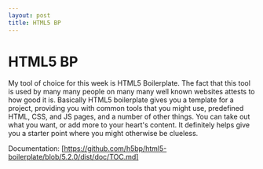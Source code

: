 ```yaml
---
layout: post
title: HTML5 BP
---
```


# HTML5 BP

My tool of choice for this week is HTML5 Boilerplate. The fact that this tool is used by many many people on many many well known websites attests to how good it is. Basically HTML5 boilerplate gives you a template for a project, providing you with common tools that you might use, predefined HTML, CSS, and JS pages, and a number of other things. You can take out what you want, or add more to your heart's content. It definitely helps give you a starter point where you might otherwise be clueless.  

Documentation: [https://github.com/h5bp/html5-boilerplate/blob/5.2.0/dist/doc/TOC.md]
